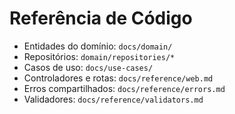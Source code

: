 # Referência de Código

- Entidades do domínio: `docs/domain/`
- Repositórios: `domain/repositories/*`
- Casos de uso: `docs/use-cases/`
- Controladores e rotas: `docs/reference/web.md`
- Erros compartilhados: `docs/reference/errors.md`
- Validadores: `docs/reference/validators.md`

